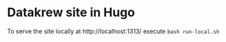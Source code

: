 # Datakrew site in Hugo

To serve the site locally at http://localhost:1313/ execute `bash run-local.sh` 
